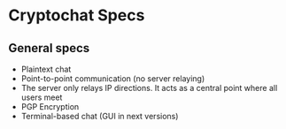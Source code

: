 # Cryptochat Specs

## General specs

* Plaintext chat
* Point-to-point communication (no server relaying)
* The server only relays IP directions. It acts as a central point where all users meet
* PGP Encryption
* Terminal-based chat (GUI in next versions) 

